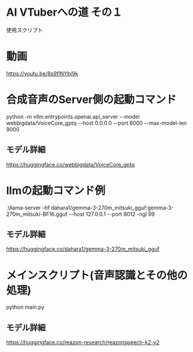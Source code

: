 # AI VTuberへの道 その１

使用スクリプト


# 動画
https://youtu.be/8s9flNYbj9k


# 合成音声のServer側の起動コマンド
python -m vllm.entrypoints.openai.api_server --model webbigdata/VoiceCore_gptq --host 0.0.0.0 --port 8000 --max-model-len 9000
## モデル詳細
https://huggingface.co/webbigdata/VoiceCore_gptq

# llmの起動コマンド例
.\llama-server -hf dahara1/gemma-3-270m_mitsuki_gguf:gemma-3-270m_mitsuki-BF16.gguf --host 127.0.0.1 --port 8012 -ngl 99
## モデル詳細
https://huggingface.co/dahara1/gemma-3-270m_mitsuki_gguf

# メインスクリプト(音声認識とその他の処理)
python main.py
## モデル詳細
https://huggingface.co/reazon-research/reazonspeech-k2-v2



